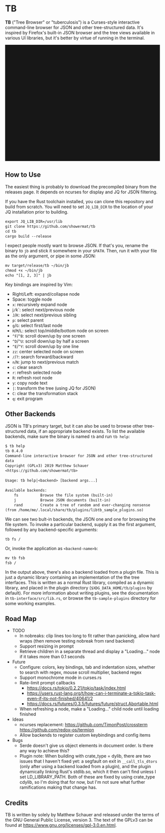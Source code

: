 # TB

**TB** ("Tree Browser" or "tuberculosis") is a Curses-style interactive command-line browser for JSON and other tree-structured
data.  It's inspired by Firefox's built-in JSON browser and the tree views available in various UI libraries, but it's better
by virtue of running in the terminal.

![Sample TB session](doc/demo.gif)

## How to Use

The easiest thing is probably to download the precompiled binary from the releases page.  It depends on ncurses for display and JQ
for JSON filtering.

If you have the Rust toolchain installed, you can clone this repository and build from scratch.  You will need to set `JQ_LIB_DIR`
to the location of your JQ installation prior to building.

    export JQ_LIB_DIR=/usr/lib
    git clone https://github.com/showermat/tb
    cd tb
    cargo build --release

I expect people mostly want to browse JSON.  If that's you, rename the binary to `jb` and stick it somewhere in your `$PATH`.  Then,
run it with your file as the only argument, or pipe in some JSON:

    mv target/release/tb ~/bin/jb
    chmod +x ~/bin/jb
    echo "[1, 2, 3]" | jb

Key bindings are inspired by Vim:

  - Right/Left: expand/collapse node
  - Space: toggle node
  - `x`: recursively expand node
  - j`/`k`: select next/previous node
  - `J`/`K`: select next/previous sibling
  - `p`: select parent
  - `g`/`G`: select first/last node
  - `H`/`M`/`L`: select top/middle/bottom node on screen
  - `^F`/`^B`: scroll down/up by one screen
  - `^D`/`^U`: scroll down/up by half a screen
  - `^E`/`^Y`: scroll down/up by one line
  - `zz`: center selected node on screen
  - `/`/`?`: search forward/backward
  - `n`/`N`: jump to next/previous match
  - `c`: clear search
  - `r`: refresh selected node
  - `R`: refresh root node
  - `y`: copy node text
  - `|`: transform the tree (using JQ for JSON)
  - `C`: clear the transformation stack
  - `q`: exit program

## Other Backends

JSON is TB's primary target, but it can also be used to browse other tree-structured data, if an appropriate backend exists.  To
list the available backends, make sure the binary is named `tb` and run `tb help`:

    $ tb help
    tb 0.4.0
    Command-line interactive browser for JSON and other tree-structured data
    Copyright (GPLv3) 2019 Matthew Schauer <https://github.com/showermat/tb>

    Usage: tb help|<backend> [backend args...]

    Available backends:
        fs          Browse the file system (built-in)
        j           Browse JSON documents (built-in)
        rand        Create a tree of random and ever-changing nonsense (from /home/me/.local/share/tb/plugins/libtb_sample_plugins.so)

We can see two bult-in backends, the JSON one and one for browsing the file system.  To invoke a particular backend, supply it as
the first argument, followed by any backend-specific arguments:

    tb fs /

Or, invoke the application as `<backend-name>b`:

    mv tb fsb
    fsb /

In the output above, there's also a backend loaded from a plugin file.  This is just a dynamic library containing an implementation
of the the tree interfaces.  This is written as a normal Rust library, compiled as a dynamic library, and placed in the plugin
directory (`$XDG_DATA_HOME/tb/plugins` by default).  For more information about writing plugins, see the documentation in
`tb-interface/src/lib.rs`, or browse the `tb-sample-plugins` directory for some working examples.

## Road Map

  - TODO
      - In nobreaks: clip lines too long to fit rather than panicking, allow hard wraps (then remove testing nobreak from rand
        backend)
      - Support resizing in prompt
      - Retrieve children in a separate thread and display a "Loading..." node if it takes more than 0.1 seconds
  - Future
      - Configure: colors, key bindings, tab and indentation sizes, whether to search with regex, mouse scroll multiplier, backend
        regex
      - Support monochrome mode in curses.rs
      - Rate-limit prompt callbacks
          - https://docs.rs/tokio/0.2.21/tokio/task/index.html
          - https://users.rust-lang.org/t/how-can-i-terminate-a-tokio-task-even-if-its-not-finished/40641/2
          - https://docs.rs/futures/0.3.5/futures/future/struct.Abortable.html
      - When refreshing a node, make a "Loading..." child node until loading finished
  - Ideas
      - ncurses replacement: https://github.com/TimonPost/crossterm https://github.com/redox-os/termion
      - Allow backends to register custom keybindings and config items
  - Bugs
      - Serde doesn't give us object elements in document order.  Is there any way to achieve this?
      - Plugin note: When building with crate_type = dylib, there are two issues that I haven't fixed yet: a segfault on exit in
        `__call_tls_dtors` (only after using a backend loaded from a plugin), and the plugin dynamically linking Rust's stdlib.so,
        which it then can't find unless I set LD_LIBRARY_PATH.  Both of these are fixed by using crate_type cdylib, so I'm doing
        that for now, but I'm not sure what further ramifications making that change has.

## Credits

TB is written by solely by Matthew Schauer and released under the terms of the GNU General Public License, version 3.  The text of
the GPLv3 can be found at <https://www.gnu.org/licenses/gpl-3.0.en.html>.

